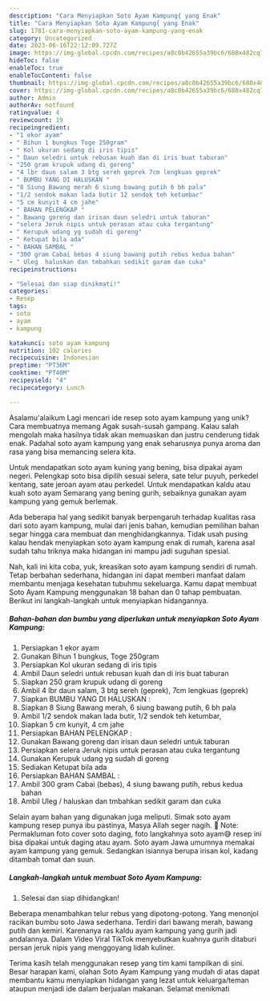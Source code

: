 ```yaml
---
description: "Cara Menyiapkan Soto Ayam Kampung{ yang Enak"
title: "Cara Menyiapkan Soto Ayam Kampung{ yang Enak"
slug: 1781-cara-menyiapkan-soto-ayam-kampung-yang-enak
category: Uncategorized
date: 2023-06-16T22:12:09.727Z
image: https://img-global.cpcdn.com/recipes/a8c0b42655a39bc6/680x482cq70/soto-ayam-kampung-foto-resep-utama.jpg
hideToc: false
enableToc: true
enableTocContent: false
thumbnail: https://img-global.cpcdn.com/recipes/a8c0b42655a39bc6/680x482cq70/soto-ayam-kampung-foto-resep-utama.jpg
cover: https://img-global.cpcdn.com/recipes/a8c0b42655a39bc6/680x482cq70/soto-ayam-kampung-foto-resep-utama.jpg
author: Admin
authorAv: notfound
ratingvalue: 4
reviewcount: 19
recipeingredient:
- "1 ekor ayam"
- " Bihun 1 bungkus Toge 250gram"
- " Kol ukuran sedang di iris tipis"
- " Daun seledri untuk rebusan kuah dan di iris buat taburan"
- "250 gram krupuk udang di goreng"
- "4 lbr daun salam 3 btg sereh geprek 7cm lengkuas geprek"
- " BUMBU YANG DI HALUSKAN "
- "8 Siung Bawang merah 6 siung bawang putih 6 bh pala"
- "1/2 sendok makan lada butir 12 sendok teh ketumbar"
- "5 cm kunyit 4 cm jahe"
- " BAHAN PELENGKAP "
- " Bawang goreng dan irisan daun seledri untuk taburan"
- "selera Jeruk nipis untuk perasan atau cuka tergantung"
- " Kerupuk udang yg sudah di goreng"
- " Ketupat bila ada"
- " BAHAN SAMBAL "
- "300 gram Cabai bebas 4 siung bawang putih rebus kedua bahan"
- " Uleg  haluskan dan tmbahkan sedikit garam dan cuka"
recipeinstructions:

- "Selesai dan siap dinikmati!"
categories:
- Resep
tags:
- soto
- ayam
- kampung

katakunci: soto ayam kampung 
nutrition: 102 calories
recipecuisine: Indonesian
preptime: "PT36M"
cooktime: "PT40M"
recipeyield: "4"
recipecategory: Lunch

---
```



Asalamu'alaikum Lagi mencari ide resep soto ayam kampung yang unik? Cara membuatnya memang Agak susah-susah gampang. Kalau salah mengolah maka hasilnya tidak akan memuaskan dan justru cenderung tidak enak. Padahal soto ayam kampung yang enak seharusnya punya aroma dan rasa yang bisa memancing selera kita.


Untuk mendapatkan soto ayam kuning yang bening, bisa dipakai ayam negeri. Pelengkap soto bisa dipilih sesuai selera, sate telur puyuh, perkedel kentang, sate jeroan ayam atau perkedel. Untuk mendapatkan kaldu atau kuah soto ayam Semarang yang bening gurih, sebaiknya gunakan ayam kampung yang gemuk berlemak.

Ada beberapa hal yang sedikit banyak berpengaruh terhadap kualitas rasa dari soto ayam kampung, mulai dari jenis bahan, kemudian pemilihan bahan segar hingga cara membuat dan menghidangkannya. Tidak usah pusing kalau hendak menyiapkan soto ayam kampung enak di rumah, karena asal sudah tahu triknya maka hidangan ini mampu jadi suguhan spesial.


Nah, kali ini kita coba, yuk, kreasikan soto ayam kampung sendiri di rumah. Tetap berbahan sederhana, hidangan ini dapat memberi manfaat dalam membantu menjaga kesehatan tubuhmu sekeluarga. Kamu dapat membuat Soto Ayam Kampung menggunakan 18 bahan dan 0 tahap pembuatan. Berikut ini langkah-langkah untuk menyiapkan hidangannya.

<!--inarticleads1-->

##### Bahan-bahan dan bumbu yang diperlukan untuk menyiapkan Soto Ayam Kampung:

1. Persiapkan 1 ekor ayam
1. Gunakan  Bihun 1 bungkus, Toge 250gram
1. Persiapkan  Kol ukuran sedang di iris tipis
1. Ambil  Daun seledri untuk rebusan kuah dan di iris buat taburan
1. Siapkan 250 gram krupuk udang di goreng
1. Ambil 4 lbr daun salam, 3 btg sereh (geprek), 7cm lengkuas (geprek)
1. Siapkan  BUMBU YANG DI HALUSKAN :
1. Siapkan 8 Siung Bawang merah, 6 siung bawang putih, 6 bh pala
1. Ambil 1/2 sendok makan lada butir, 1/2 sendok teh ketumbar,
1. Siapkan 5 cm kunyit, 4 cm jahe
1. Persiapkan  BAHAN PELENGKAP :
1. Gunakan  Bawang goreng dan irisan daun seledri untuk taburan
1. Persiapkan selera Jeruk nipis untuk perasan atau cuka tergantung
1. Gunakan  Kerupuk udang yg sudah di goreng
1. Sediakan  Ketupat bila ada
1. Persiapkan  BAHAN SAMBAL :
1. Ambil 300 gram Cabai (bebas), 4 siung bawang putih, rebus kedua bahan
1. Ambil  Uleg / haluskan dan tmbahkan sedikit garam dan cuka


Selain ayam bahan yang digunakan juga meliputi. Simak soto ayam kampung resep punya ibu pastinya, Masya Allah seger nagih. 📝 Note: ️ Permakluman foto cover soto daging, foto langkahnya soto ayam😅 resep ini bisa dipakai untuk daging atau ayam. Soto ayam Jawa umumnya memakai ayam kampung yang gemuk. Sedangkan isiannya berupa irisan kol, kadang ditambah tomat dan suun. 

<!--inarticleads2-->

##### Langkah-langkah untuk membuat Soto Ayam Kampung:


1. Selesai dan siap dihidangkan!

Beberapa menambahkan telur rebus yang dipotong-potong. Yang menonjol racikan bumbu soto Jawa sederhana. Terdiri dari bawang merah, bawang putih dan kemiri. Karenanya ras kaldu ayam kampung yang gurih jadi andalannya. Dalam Video Viral TikTok menyebutkan kuahnya gurih ditaburi persan jeruk nipis yang menggoyang lidah kuliner. 

Terima kasih telah menggunakan resep yang tim kami tampilkan di sini. Besar harapan kami, olahan Soto Ayam Kampung yang mudah di atas dapat membantu kamu menyiapkan hidangan yang lezat untuk keluarga/teman ataupun menjadi ide dalam berjualan makanan. Selamat menikmati
